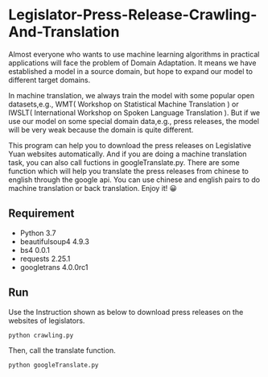 # Legislator-Press-Release-Crawling-And-Translation

  Almost everyone who wants to use machine learning algorithms in practical applications will face the problem of Domain Adaptation. It means we have established a model in a  source domain, but hope to expand our model to different target domains.  

  In machine translation, we always train the model with some popular open datasets,e.g., WMT( Workshop on Statistical Machine Translation ) or IWSLT( International Workshop on Spoken Language Translation ). But if we use our model on some special domain data,e.g., press releases, the model will be very weak because the domain is quite different.  

  This program can help you to download the press releases on Legislative Yuan websites automatically. And if you are doing a machine translation task, you can also call fuctions in googleTranslate.py. There are some function which will help you translate the press releases from chinese to english through the google api. You can use chinese and english  pairs to do machine translation or back translation. Enjoy it! :grinning:  


## Requirement

- Python 3.7 
- beautifulsoup4 4.9.3
- bs4 0.0.1
- requests 2.25.1
- googletrans 4.0.0rc1



## Run

Use the Instruction shown as below to download press releases on the websites of legislators.

```sh
python crawling.py
```

Then, call the translate function. 

```sh
python googleTranslate.py
```
